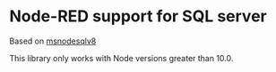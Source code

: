 # Node-RED support for SQL server

Based on [msnodesqlv8](https://www.npmjs.com/package/msnodesqlv8)

This library only works with Node versions greater than 10.0.

